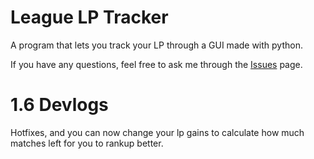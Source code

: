 # League LP Tracker
A program that lets you track your LP through a GUI made with python.

If you have any questions, feel free to ask me through the [Issues](https://github.com/Zgn75/League-LP-Tracker/issues) page.

# 1.6 Devlogs

Hotfixes, and you can now change your lp gains to calculate how much matches left for you to rankup better.